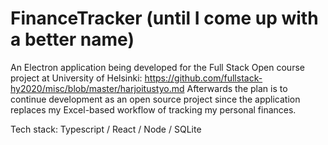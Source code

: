 # FinanceTracker (until I come up with a better name)

An Electron application being developed for the Full Stack Open course project at University of Helsinki: https://github.com/fullstack-hy2020/misc/blob/master/harjoitustyo.md Afterwards the plan is to continue development as an open source project since the application replaces my Excel-based workflow of tracking my personal finances.

Tech stack: Typescript / React / Node / SQLite